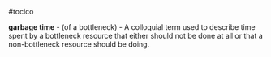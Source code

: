 #tocico

<b>garbage time</b> -  (of a bottleneck) - A colloquial term used to describe time spent by a bottleneck resource that either should not be done at all or that a non-bottleneck resource should be doing.  



